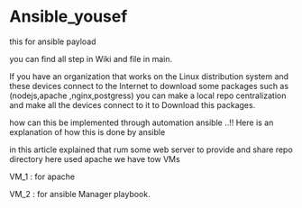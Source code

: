 # Ansible_yousef
this for ansible payload 


you can find all step in Wiki and file in main.



If you have an organization that works on the Linux distribution system and these devices connect to the Internet to download some packages such as (nodejs,apache ,nginx,postgress) you can make a local repo centralization and make all the devices connect to it to Download this packages.

how can this be implemented through automation ansible ..!!
Here is an explanation of how this is done by ansible 

in this article explained that rum some web server to provide and share repo directory here  used apache 
we have tow VMs 

VM_1 : for apache


VM_2 : for ansible Manager playbook.
